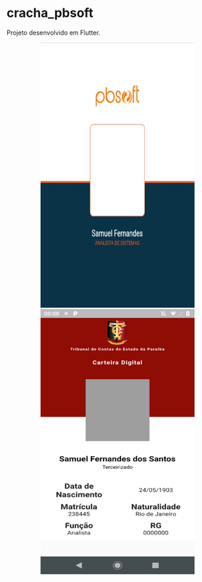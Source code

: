 # cracha_pbsoft

Projeto desenvolvido em Flutter.

<p align="center">
  <img src="https://github.com/samuelfer/cracha_pbsoft/blob/master/cracha.jpeg" width="350"  height="600" title="cracha">
  <img src="https://github.com/samuelfer/cracha_pbsoft/blob/master/cracha_tce.png" width="350" height="600" title="cracha">
</p>
